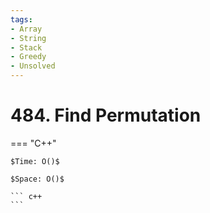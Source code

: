 ```yaml
---
tags:
- Array
- String
- Stack
- Greedy
- Unsolved
---
```



# 484. Find Permutation

=== "C++"

    $Time: O()$

    $Space: O()$

    ``` c++
    ```